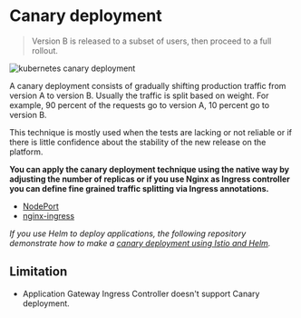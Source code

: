 Canary deployment
=================

> Version B is released to a subset of users, then proceed to a full rollout.

![kubernetes canary deployment](grafana-canary.png)

A canary deployment consists of gradually shifting production traffic from
version A to version B. Usually the traffic is split based on weight. For
example, 90 percent of the requests go to version A, 10 percent go to version B.

This technique is mostly used when the tests are lacking or not reliable or if
there is little confidence about the stability of the new release on the
platform.

**You can apply the canary deployment technique using the native way by
adjusting the number of replicas or if you use Nginx as Ingress controller you
can define fine grained traffic splitting via Ingress annotations.**

- [NodePort](NodePort/)
- [nginx-ingress](nginx-ingress/)

*If you use Helm to deploy applications, the following repository demonstrate
how to make a [canary deployment using Istio and
Helm](https://github.com/etiennetremel/istio-cross-namespace-canary-release-demo).*

## Limitation

- Application Gateway Ingress Controller doesn't support Canary deployment.